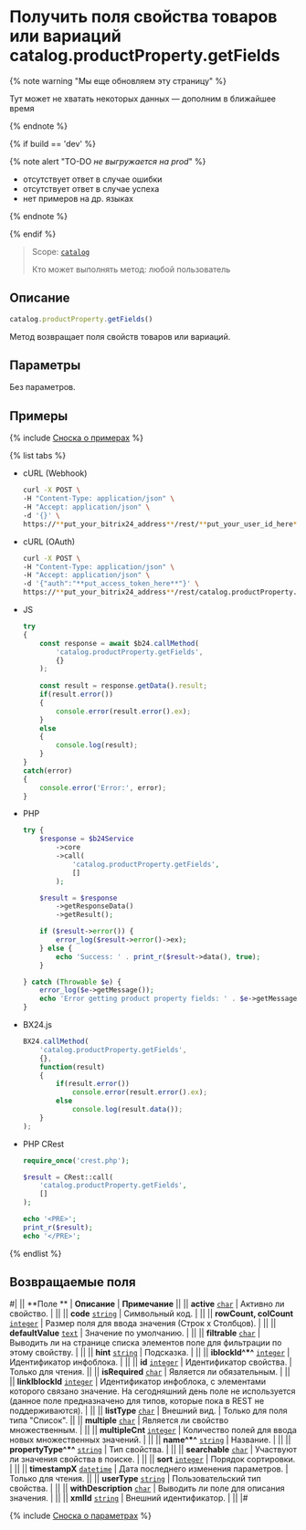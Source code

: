 # Получить поля свойства товаров или вариаций catalog.productProperty.getFields

{% note warning "Мы еще обновляем эту страницу" %}

Тут может не хватать некоторых данных — дополним в ближайшее время

{% endnote %}

{% if build == 'dev' %}

{% note alert "TO-DO _не выгружается на prod_" %}

- отсутствует ответ в случае ошибки
- отсутствует ответ в случае успеха
- нет примеров на др. языках
  
{% endnote %}

{% endif %}

> Scope: [`catalog`](../../scopes/permissions.md)
>
> Кто может выполнять метод: любой пользователь

## Описание

```js
catalog.productProperty.getFields()
```

Метод возвращает поля свойств товаров или вариаций.

## Параметры

Без параметров.

## Примеры

{% include [Сноска о примерах](../../../_includes/examples.md) %}

{% list tabs %}

- cURL (Webhook)

    ```bash
    curl -X POST \
    -H "Content-Type: application/json" \
    -H "Accept: application/json" \
    -d '{}' \
    https://**put_your_bitrix24_address**/rest/**put_your_user_id_here**/**put_your_webbhook_here**/catalog.productProperty.getFields
    ```

- cURL (OAuth)

    ```bash
    curl -X POST \
    -H "Content-Type: application/json" \
    -H "Accept: application/json" \
    -d '{"auth":"**put_access_token_here**"}' \
    https://**put_your_bitrix24_address**/rest/catalog.productProperty.getFields
    ```

- JS


    ```js
    try
    {
    	const response = await $b24.callMethod(
    		'catalog.productProperty.getFields',
    		{}
    	);
    	
    	const result = response.getData().result;
    	if(result.error())
    	{
    		console.error(result.error().ex);
    	}
    	else
    	{
    		console.log(result);
    	}
    }
    catch(error)
    {
    	console.error('Error:', error);
    }
    ```

- PHP


    ```php
    try {
        $response = $b24Service
            ->core
            ->call(
                'catalog.productProperty.getFields',
                []
            );
    
        $result = $response
            ->getResponseData()
            ->getResult();
    
        if ($result->error()) {
            error_log($result->error()->ex);
        } else {
            echo 'Success: ' . print_r($result->data(), true);
        }
    
    } catch (Throwable $e) {
        error_log($e->getMessage());
        echo 'Error getting product property fields: ' . $e->getMessage();
    }
    ```

- BX24.js

    ```js
    BX24.callMethod(
        'catalog.productProperty.getFields',
        {},
        function(result)
        {
            if(result.error())
                console.error(result.error().ex);
            else
                console.log(result.data());
        }
    );
    ```

- PHP CRest

    ```php
    require_once('crest.php');

    $result = CRest::call(
        'catalog.productProperty.getFields',
        []
    );

    echo '<PRE>';
    print_r($result);
    echo '</PRE>';
    ```

{% endlist %}

## Возвращаемые поля

#|
|| **Поле ** | **Описание** | **Примечание** ||
|| **active** 
[`char`](../../data-types.md) | Активно ли свойство. | ||
|| **code** 
[`string`](../../data-types.md) | Символьный код. | ||
|| **rowCount, colCount**
[`integer`](../../data-types.md) | Размер поля для ввода значения (Строк х Столбцов). | ||
|| **defaultValue** 
[`text`](../../data-types.md) | Значение по умолчанию. | ||
|| **filtrable** 
[`char`](../../data-types.md) | Выводить ли на странице списка элементов поле для фильтрации по этому свойству. | ||
|| **hint** 
[`string`](../../data-types.md) | Подсказка. | ||
|| **iblockId^*^** 
[`integer`](../../data-types.md) | Идентификатор инфоблока. | ||
|| **id** 
[`integer`](../../data-types.md) | Идентификатор свойства. | Только для чтения. ||
|| **isRequired** 
[`char`](../../data-types.md) | Является ли обязательным. | ||
|| **linkIblockId** 
[`integer`](../../data-types.md) | Идентификатор инфоблока, с элементами которого связано значение. На сегодняшний день поле не используется (данное поле предназначено для типов, которые пока в REST не поддерживаются). | ||
|| **listType**
[`char`](../../data-types.md) | Внешний вид. | Только для поля типа "Список". ||
|| **multiple** 
[`char`](../../data-types.md) | Является ли свойство множественным. | ||
|| **multipleCnt** 
[`integer`](../../data-types.md) | Количество полей для ввода новых множественных значений. | ||
|| **name^*^** 
[`string`](../../data-types.md) | Название. | ||
|| **propertyType^*^** 
[`string`](../../data-types.md) | Тип свойства. |  ||
|| **searchable** 
[`char`](../../data-types.md) | Участвуют ли значения свойства в поиске. | ||
|| **sort** 
[`integer`](../../data-types.md) | Порядок сортировки. | ||
|| **timestampX** 
[`datetime`](../../data-types.md) | Дата последнего изменения параметров. | Только для чтения. ||
|| **userType** 
[`string`](../../data-types.md) | Пользовательский тип свойства. | ||
|| **withDescription** 
[`char`](../../data-types.md) | Выводить ли поле для описания значения. | ||
|| **xmlId** 
[`string`](../../data-types.md) | Внешний идентификатор. | ||
|#

{% include [Сноска о параметрах](../../../_includes/required.md) %}